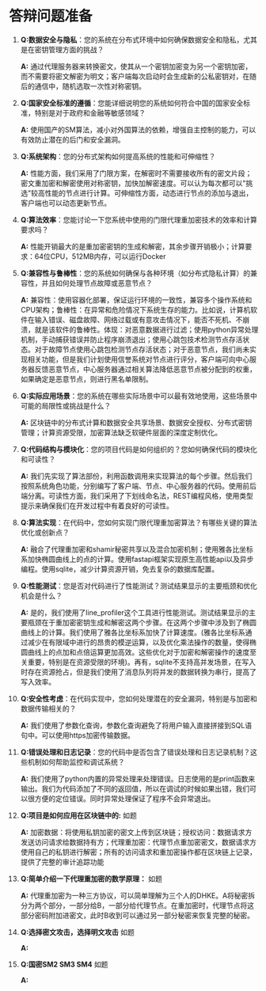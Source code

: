 # 答辩问题准备

1. **Q:数据安全与隐私**：您的系统在分布式环境中如何确保数据安全和隐私，尤其是在密钥管理方面的挑战？  

    **A:** 通过代理服务器来转换密文，使其从一个密钥加密变为另一个密钥加密，而不需要将密文解密为明文；客户端每次启动时会生成新的公私密钥对，在随后的通信中，随机选取一次性对称密钥。

2. **Q:国家安全标准的遵循**：您能详细说明您的系统如何符合中国的国家安全标准，特别是对于政府和金融等敏感领域？  

    **A:** 使用国产的SM算法，减小对外国算法的依赖，增强自主控制的能力，可以有效防止潜在的后门和安全漏洞。

3. **Q:系统架构**：您的分布式架构如何提高系统的性能和可伸缩性？  

    **A:** 性能方面，我们采用了门限方案，在解密时不需要接收所有的密文片段；密文重加密和解密使用对称密钥，加快加解密速度。可以认为每次都可以"挑选"较高性能的节点进行计算。可伸缩性方面，动态进行节点的添加与退出，客户端也可以动态更新节点。

4. **Q:算法效率**：您能讨论一下您系统中使用的门限代理重加密技术的效率和计算要求吗？  

    **A:** 性能开销最大的是重加密密钥的生成和解密，其余步骤开销极小；计算要求：64位CPU，512MB内存，可以运行Docker

5. **Q:兼容性与鲁棒性**：您的系统如何确保与各种环境（如分布式隐私计算）的兼容性，并且如何处理节点故障或恶意节点？  

    **A:** 兼容性：使用容器化部署，保证运行环境的一致性，兼容多个操作系统和CPU架构；鲁棒性：在异常和危险情况下系统生存的能力。比如说，计算机软件在输入错误、磁盘故障、网络过载或有意攻击情况下，能否不死机、不崩溃，就是该软件的鲁棒性。体现：对恶意数据进行过滤；使用python异常处理机制，手动捕获错误并防止程序崩溃退出；使用心跳包技术检测节点存活状态。对于故障节点使用心跳包检测节点存活状态；对于恶意节点，我们尚未实现相关功能，但是我们计划使用信誉系统对节点进行评分，客户端可向中心服务器反馈恶意节点，中心服务器通过相关算法降低恶意节点被分配到的权重，如果确定是恶意节点，则进行黑名单限制。

6. **Q:实际应用场景**：您的系统在哪些实际场景中可以最有效地使用，这些场景中可能的局限性或挑战是什么？  

    **A:** 区块链中的分布式计算和数据安全共享场景、数据安全授权、分布式密钥管理；计算资源受限，加密算法缺乏软硬件层面的深度定制优化。

7. **Q:代码结构与模块化**：您的项目代码是如何组织的？您如何确保代码的模块化和可读性？  

    **A:** 我们先实现了算法部份，利用函数调用来实现算法的每个步骤。然后我们按照系统角色功能，分别编写了客户端、节点、中心服务器的代码。使用前后端分离。可读性方面，我们采用了下划线命名法，REST编程风格，使用类型提示来确保我们在开发过程中有着良好的可读性。

8. **Q:算法实现**：在代码中，您如何实现门限代理重加密算法？有哪些关键的算法优化或创新点？  

    **A:** 融合了代理重加密和shamir秘密共享以及混合加密机制；使用雅各比坐标系加快椭圆曲线上的点的计算。使用fastapi框架实现原生高性能api以及异步编程。使用sqlite，减少计算资源开销，免去复杂的数据库配置。

9. **Q:性能测试**：您是否对代码进行了性能测试？测试结果显示的主要瓶颈和优化机会是什么？  

    **A:** 是的，我们使用了line_profiler这个工具进行性能测试。测试结果显示的主要瓶颈在于重加密密钥生成和解密这两个步骤。在这两个步骤中涉及到了椭圆曲线上的计算。我们使用了雅各比坐标系加快了计算速度。(雅各比坐标系通过减少在有限域中进行的昂贵的模逆运算，以及优化乘法操作的数量，使得椭圆曲线上的点加和点倍运算更加高效。这些优化对于加密和解密操作的速度至关重要，特别是在资源受限的环境)。再有，sqlite不支持高并发场景，在写入时存在资源抢占，但是我们使用了消息队列将并发的数据转换为串行，提高了写入效率。

10. **Q:安全性考虑**：在代码实现中，您如何处理潜在的安全漏洞，特别是与加密和数据传输相关的？  

    **A:**  我们使用了参数化查询，参数化查询避免了将用户输入直接拼接到SQL语句中。可以使用https加密传输数据。

11. **Q:错误处理和日志记录**：您的代码中是否包含了错误处理和日志记录机制？这些机制如何帮助监控和调试系统？  

    **A:** 我们使用了python内置的异常处理来处理错误。日志使用的是print函数来输出。我们为代码添加了不同的返回值，所以在调试的时候如果出错，我们可以很方便的定位错误。同时异常处理保证了程序不会异常退出。  

12. **Q:项目是如何应用在区块链中的:**  如题

    **A:** 加密数据：将使用私钥加密的密文上传到区块链；授权访问：数据请求方发送访问请求给数据持有方；代理重加密：代理节点重加密密文，数据请求方使用自己的私钥进行解密；所有的访问请求和重加密操作都在区块链上记录，提供了完整的审计追踪功能

13. **Q:简单介绍一下代理重加密的数学原理：**  如题

    **A:** 代理重加密为一种三方协议，可以简单理解为三个人的DHKE。A将秘密拆分为两个部分，一部分给B，一部分给代理节点。在重加密时，代理节点将这部分密码附加进密文，此时B收到可以通过另一部分秘密来恢复完整的秘密。

14. **Q:选择密文攻击，选择明文攻击**  如题

    **A:**

15. **Q:国密SM2 SM3 SM4**  如题

    **A:**  
